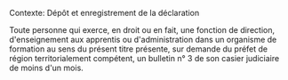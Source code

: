 Contexte: Dépôt et enregistrement de la déclaration

Toute personne qui exerce, en droit ou en fait, une fonction de direction, d'enseignement aux apprentis ou d'administration dans un organisme de formation au sens du présent titre présente, sur demande du préfet de région territorialement compétent, un bulletin n° 3 de son casier judiciaire de moins d'un mois.